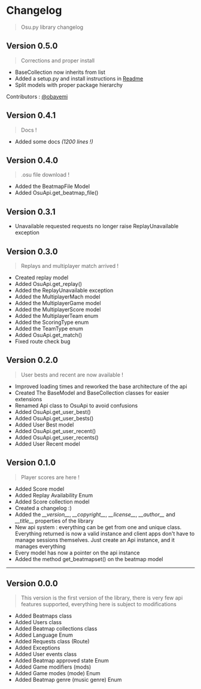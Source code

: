 # Changelog

> Osu<span></span>.py library changelog

## Version 0.5.0

> Corrections and proper install

- BaseCollection now inherits from list
- Added a setup.py and install instructions in [Readme](README.md)
- Split models with proper package hierarchy

Contributors : [@obayemi](https://github.com/obayemi)

## Version 0.4.1

> Docs !

- Added some docs *(1200 lines !)*

## Version 0.4.0

> .osu file download !

- Added the BeatmapFile Model
- Added OsuApi.get_beatmap_file()

## Version 0.3.1

- Unavailable requested requests no longer raise ReplayUnavailable exception

## Version 0.3.0

> Replays and multiplayer match arrived !

- Created replay model
- Added OsuApi.get_replay()
- Added the ReplayUnavailable exception
- Added the MultiplayerMach model
- Added the MultiplayerGame model
- Added the MultiplayerScore model
- Added the MultiplayerTeam enum
- Added the ScoringType enum
- Added the TeamType enum
- Added OsuApi.get_match()
- Fixed route check bug

## Version 0.2.0

> User bests and recent are now available !

- Improved loading times and reworked the base architecture of the api
- Created The BaseModel and BaseCollection classes for easier extensions
- Renamed Api class to OsuApi to avoid confusions
- Added OsuApi.get_user_best()
- Added OsuApi.get_user_bests()
- Added User Best model
- Added OsuApi.get_user_recent()
- Added OsuApi.get_user_recents()
- Added User Recent model

## Version 0.1.0

> Player scores are here !

- Added Score model
- Added Replay Availability Enum
- Added Score collection model
- Created a changelog :)
- Added the *\_\_version\_\_*, *\_\_copyright\_\_*, *\_\_license\_\_*, *\_\_author\_\_* and *\_\_title\_\_* properties of the library
- New api system : everything can be get from one and unique class. Everything returned is now a valid instance and client apps don't have to manage sessions themselves. Just create an Api instance, and it manages everything
- Every model has now a pointer on the api instance
- Added the method get_beatmapset() on the beatmap model

-------

## Version 0.0.0

> This version is the first version of the library, there is very few api
> features supported, everything here is subject to modifications

- Added Beatmaps class
- Added Users class
- Added Beatmap collections class
- Added Language Enum
- Added Requests class (Route)
- Added Exceptions
- Added User events class
- Added Beatmap approved state Enum
- Added Game modifiers (mods)  
- Added Game modes (mode) Enum
- Added Beatmap genre (music genre) Enum
